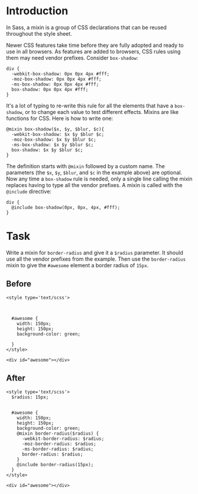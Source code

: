 # Introduction

In Sass, a mixin is a group of CSS declarations that can be reused throughout the style sheet.

Newer CSS features take time before they are fully adopted and ready to use in all browsers. As features are added to browsers, CSS rules using them may need vendor prefixes. Consider `box-shadow`:
```
div {
  -webkit-box-shadow: 0px 0px 4px #fff;
  -moz-box-shadow: 0px 0px 4px #fff;
  -ms-box-shadow: 0px 0px 4px #fff;
  box-shadow: 0px 0px 4px #fff;
}
```
It's a lot of typing to re-write this rule for all the elements that have a `box-shadow`, or to change each value to test different effects. Mixins are like functions for CSS. Here is how to write one:
```
@mixin box-shadow($x, $y, $blur, $c){ 
  -webkit-box-shadow: $x $y $blur $c;
  -moz-box-shadow: $x $y $blur $c;
  -ms-box-shadow: $x $y $blur $c;
  box-shadow: $x $y $blur $c;
}
```
The definition starts with `@mixin` followed by a custom name. The parameters (the `$x`, `$y`, `$blur`, and `$c` in the example above) are optional. Now any time a `box-shadow` rule is needed, only a single line calling the mixin replaces having to type all the vendor prefixes. A mixin is called with the `@include` directive:
```
div {
  @include box-shadow(0px, 0px, 4px, #fff);
}
```

# Task 

Write a mixin for `border-radius` and give it a `$radius` parameter. It should use all the vendor prefixes from the example. Then use the `border-radius` mixin to give the `#awesome` element a border radius of `15px`.

## Before
```
<style type='text/scss'>



  #awesome {
    width: 150px;
    height: 150px;
    background-color: green;

  }
</style>

<div id="awesome"></div>
```


## After

```
<style type='text/scss'>
  $radius: 15px;
  

  #awesome {
    width: 150px;
    height: 150px;
    background-color: green;
    @mixin border-radius($radius) {
      -webkit-border-radius: $radius;
      -moz-border-radius: $radius;
      -ms-border-radius: $radius;
      border-radius: $radius;
    }
    @include border-radius(15px); 
  }
</style>

<div id="awesome"></div>
```

